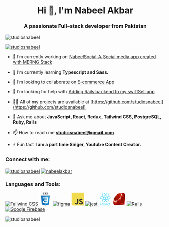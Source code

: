 <h1 align="center">Hi 👋, I'm Nabeel Akbar</h1>
<h3 align="center">A passionate Full-stack developer from Pakistan</h3>

<p align="left"> <img src="https://komarev.com/ghpvc/?username=studiosnabeel&label=Profile%20views&color=0e75b6&style=flat" alt="studiosnabeel" /> </p>

<p align="left"> <a href="https://github.com/ryo-ma/github-profile-trophy"><img src="https://github-profile-trophy.vercel.app/?username=studiosnabeel" alt="studiosnabeel" /></a> </p>

- 🔭 I’m currently working on [NabeelSocial-A Social media app created with MERNG Stack](https://github.com/studiosnabeel/socialmedia-app-merng)

- 🌱 I’m currently learning **Typescript and Sass.**

- 👯 I’m looking to collaborate on [E-commerce App](https://github.com/studiosnabeel/e-commerce)

- 🤝 I’m looking for help with [Adding Rails backend to my swiftSell app](https://github.com/studiosnabeel/SwiftSell)

- 👨‍💻 All of my projects are available at [https://github.com/studiosnabeel](https://github.com/studiosnabeel)

- 💬 Ask me about **JavaScript, React, Redux, Tailwind CSS, PostgreSQL, Ruby, Rails**

- 📫 How to reach me **studiosnabeel@gmail.com**

- ⚡ Fun fact **I am a part time Singer, Youtube Content Creator.**

<h3 align="left">Connect with me:</h3>
<p align="left">
<a href="https://twitter.com/studiosnabeel" target="blank"><img align="center" src="https://raw.githubusercontent.com/rahuldkjain/github-profile-readme-generator/master/src/images/icons/Social/twitter.svg" alt="studiosnabeel" height="30" width="40" /></a>
<a href="https://linkedin.com/in/nabeelakbar" target="blank"><img align="center" src="https://raw.githubusercontent.com/rahuldkjain/github-profile-readme-generator/master/src/images/icons/Social/linked-in-alt.svg" alt="nabeelakbar" height="30" width="40" /></a>
</p>

<h3 align="left">Languages and Tools:</h3>
<p align="left"> <a href="https://tailwindcss.com/" target="_blank" rel="noreferrer"> <img src="https://camo.githubusercontent.com/bcd4bda49ef6cd9537db065920f4f4f6ac670eae0e0adf2c5133c19b319f1574/68747470733a2f2f627261646c632e67616c6c65727963646e2e76736173736574732e696f2f657874656e73696f6e732f627261646c632f7673636f64652d7461696c77696e646373732f302e322e302f313535383034303536333634392f4d6963726f736f66742e56697375616c53747564696f2e53657276696365732e49636f6e732e44656661756c74" alt="Tailwind CSS" width="40" height="40"/> </a> <a href="https://www.w3schools.com/css/" target="_blank" rel="noreferrer"> <img src="https://raw.githubusercontent.com/devicons/devicon/master/icons/css3/css3-original-wordmark.svg" alt="css3" width="40" height="40"/> </a> <a href="https://www.figma.com/" target="_blank" rel="noreferrer"> <img src="https://www.vectorlogo.zone/logos/figma/figma-icon.svg" alt="figma" width="40" height="40"/> </a> <a href="https://developer.mozilla.org/en-US/docs/Web/JavaScript" target="_blank" rel="noreferrer"> <img src="https://raw.githubusercontent.com/devicons/devicon/master/icons/javascript/javascript-original.svg" alt="javascript" width="40" height="40"/> </a> <a href="https://jestjs.io" target="_blank" rel="noreferrer"> <img src="https://www.vectorlogo.zone/logos/jestjsio/jestjsio-icon.svg" alt="jest" width="40" height="40"/> </a> <a href="https://reactjs.org/" target="_blank" rel="noreferrer"> <img src="https://raw.githubusercontent.com/devicons/devicon/master/icons/react/react-original-wordmark.svg" alt="react" width="40" height="40"/> </a> <a href="https://www.ruby-lang.org/en/" target="_blank" rel="noreferrer"> <img src="https://raw.githubusercontent.com/devicons/devicon/master/icons/ruby/ruby-original.svg" alt="ruby" width="40" height="40"/> </a> <a href="https://sass-lang.com" target="_blank" rel="noreferrer"> <img src="https://cdn3.iconfinder.com/data/icons/popular-services-brands-vol-2/512/ruby-on-rails-512.png" alt="Rails" width="40" height="40"/> </a> <a href="https://guides.rubyonrails.org/" target="_blank" rel="noreferrer"> </a> <a href="https://firebase.google.com/" target="_blank" rel="noreferrer"> <img src="https://cdn.dribbble.com/users/528264/screenshots/3140440/firebase_logo.png" alt="Google Firebase" width="40" height="40"/> </a></p>

<p><img align="center" src="https://github-readme-stats.vercel.app/api/top-langs?username=studiosnabeel&show_icons=true&locale=en&layout=compact" alt="studiosnabeel" /></p>
